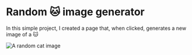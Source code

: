 # Random 🐱 image generator
In this simple project, I created a page that, when clicked, generates a new image of a 🐱


<img alt="A random cat image" src="https://cataas.com/cat">
